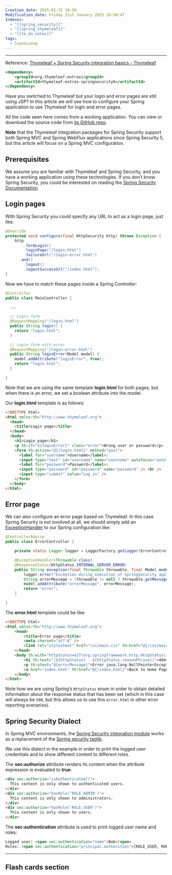 ```yaml
---
Creation_date: 2025-01-31 18:58
Modification_date: Friday 31st January 2025 18:58:47
Indexes:
  - "[[spring_security]]"
  - "[[spring_thymeleaf]]"
  - "[[to_do_notes]]"
tags:
  - tuyenLuong
---
```


----

Reference: [Thymeleaf + Spring Security integration basics - Thymeleaf](https://www.thymeleaf.org/doc/articles/springsecurity.html)

```xml
<dependency>  
    <groupId>org.thymeleaf.extras</groupId>  
    <artifactId>thymeleaf-extras-springsecurity6</artifactId>  
</dependency>
```

Have you switched to Thymeleaf but your login and error pages are still using JSP? In this article we will see how to configure your Spring application to use Thymeleaf for login and error pages.

All the code seen here comes from a working application. You can view or download the source code from [its GitHub repo](https://github.com/thymeleaf/thymeleaf/tree/3.1-master/examples/springsecurity6/thymeleaf-examples-springsecurity6-websecurity).

**Note** that the Thymeleaf integration packages for Spring Security support both Spring MVC and Spring WebFlux applications since Spring Security 5, but this article will focus on a Spring MVC configuration.

## Prerequisites

We assume you are familiar with Thymeleaf and Spring Security, and you have a working application using these technologies. If you don’t know Spring Security, you could be interested on reading the [Spring Security Documentation](http://static.springsource.org/spring-security/site/reference.html).

## Login pages

With Spring Security you could specify any URL to act as a login page, just like:

```java
@Override
protected void configure(final HttpSecurity http) throws Exception {
    http
        .formLogin()
        .loginPage("/login.html")
        .failureUrl("/login-error.html")
      .and()
        .logout()
        .logoutSuccessUrl("/index.html");
}
```

Now we have to match these pages inside a Spring Controller:

```java
@Controller
public class MainController {

  ...

  // Login form
  @RequestMapping("/login.html")
  public String login() {
    return "login.html";
  }

  // Login form with error
  @RequestMapping("/login-error.html")
  public String loginError(Model model) {
    model.addAttribute("loginError", true);
    return "login.html";
  }

}
```

Note that we are using the same template **login.html** for both pages, but when there is an error, we set a boolean attribute into the model.

Our **login.html** template is as follows:

```html
<!DOCTYPE html>
<html xmlns:th="http://www.thymeleaf.org">
  <head>
    <title>Login page</title>
  </head>
  <body>
    <h1>Login page</h1>
    <p th:if="${loginError}" class="error">Wrong user or password</p>
    <form th:action="@{/login.html}" method="post">
      <label for="username">Username</label>:
      <input type="text" id="username" name="username" autofocus="autofocus" /> <br />
      <label for="password">Password</label>:
      <input type="password" id="password" name="password" /> <br />
      <input type="submit" value="Log in" />
    </form>
  </body>
</html>
```

## Error page

We can also configure an error page based on Thymeleaf. In this case Spring Security is not involved at all, we should simply add an [ExceptionHandler](https://spring.io/blog/2013/11/01/exception-handling-in-spring-mvc) to our Spring configuration like:

```java
@ControllerAdvice
public class ErrorController {

    private static Logger logger = LoggerFactory.getLogger(ErrorController.class);

    @ExceptionHandler(Throwable.class)
    @ResponseStatus(HttpStatus.INTERNAL_SERVER_ERROR)
    public String exception(final Throwable throwable, final Model model) {
        logger.error("Exception during execution of SpringSecurity application", throwable);
        String errorMessage = (throwable != null ? throwable.getMessage() : "Unknown error");
        model.addAttribute("errorMessage", errorMessage);
        return "error";
    }

}
```

The **error.html** template could be like:

```html
<!DOCTYPE html>
<html xmlns:th="http://www.thymeleaf.org">
    <head>
        <title>Error page</title>
        <meta charset="utf-8" />
        <link rel="stylesheet" href="css/main.css" th:href="@{/css/main.css}" />
    </head>
    <body th:with="httpStatus=${T(org.springframework.http.HttpStatus).valueOf(#response.status)}">
        <h1 th:text="|${httpStatus} - ${httpStatus.reasonPhrase}|">404</h1>
        <p th:utext="${errorMessage}">Error java.lang.NullPointerException</p>
        <a href="index.html" th:href="@{/index.html}">Back to Home Page</a>
    </body>
</html>
```

Note how we are using Spring’s `HttpStatus` enum in order to obtain detailed information about the response status that has been set (which in this case will always be `500`, but this allows us to use this `error.html` in other error reporting scenarios).

## Spring Security Dialect

In Spring MVC environments, the [Spring Security integration module](https://github.com/thymeleaf/thymeleaf-extras-springsecurity) works as a replacement of the [Spring security taglib](http://docs.spring.io/spring-security/site/docs/4.2.x/reference/html/taglibs.html).

We use this dialect in the example in order to print the logged user credentials and to show different content to different roles.

The **sec:authorize** attribute renders its content when the attribute expression is evaluated to **true**:

```html
<div sec:authorize="isAuthenticated()">
  This content is only shown to authenticated users.
</div>
<div sec:authorize="hasRole('ROLE_ADMIN')">
  This content is only shown to administrators.
</div>
<div sec:authorize="hasRole('ROLE_USER')">
  This content is only shown to users.
</div>
```

The **sec:authentication** attribute is used to print logged user name and roles:

```html
Logged user: <span sec:authentication="name">Bob</span>
Roles: <span sec:authentication="principal.authorities">[ROLE_USER, ROLE_ADMIN]</span>
```
















---
## Flash cards section
